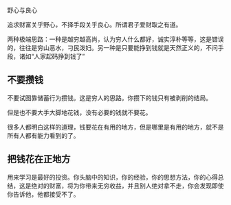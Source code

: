 野心与良心

追求财富关乎野心，不择手段关乎良心。所谓君子爱财取之有道。

两种极端思路：一种是越穷越高尚，认为穷人什么都好，诚实淳朴等等，这是错误的，往往是穷山恶水，刁民泼妇。另一种是只要能挣到钱就是天然正义的，不问手段，诸如“人家起码挣到钱了”

## 不要攒钱

不要试图靠储蓄行为攒钱。这是穷人的思路。你攒下的钱只有被剥削的结局。

但是也不要大手大脚地花钱，没有必要的钱就不要花。

很多人都明白这样的道理，钱要花在有用的地方，但是哪里是有用的地方，就不是所有人都有能力看到的了。

## 把钱花在正地方

用来学习是最好的投资。你头脑中的知识，你的经验，你的思想方法，你的心得总结，这是绝对的财富，将为你带来无穷收益，并且别人绝对拿不走，你会发现即使你告诉他，他都接受不了。